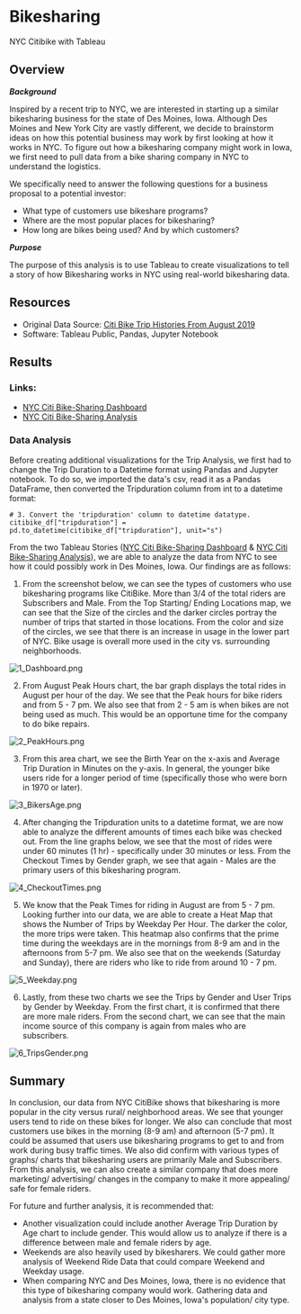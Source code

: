 # Bikesharing
NYC Citibike with Tableau

## Overview 
***Background***

Inspired by a recent trip to NYC, we are interested in starting up a similar bikesharing business for the state of Des Moines, Iowa.  Although Des Moines and New York City are vastly different, we decide to brainstorm ideas on how this potential business may work by first looking at how it works in NYC. To figure out how a bikesharing company might work in Iowa, we first need to pull data from a bike sharing company in NYC to understand the logistics. 

We specifically need to answer the following questions for a business proposal to a potential investor: 

- What type of customers use bikeshare programs? 
- Where are the most popular places for bikesharing? 
- How long are bikes being used? And by which customers? 

***Purpose***

The purpose of this analysis is to use Tableau to create visualizations to tell a story of how Bikesharing works in NYC using real-world bikesharing data. 

## Resources 
- Original Data Source: [Citi Bike Trip Histories From August 2019](https://ride.citibikenyc.com/system-data)
- Software: Tableau Public, Pandas, Jupyter Notebook 


## Results
### Links: 
- [NYC Citi Bike-Sharing Dashboard](https://public.tableau.com/app/profile/meghan.koon/viz/Module_15_16696632827210/NYCCitiBikeStory?publish=yes)
- [NYC Citi Bike-Sharing Analysis](https://public.tableau.com/app/profile/meghan.koon/viz/NYCCitiBikeSharingAnalysis_16698551962160/NYCCitiBikeSharingAnalysis?publish=yes)

### Data Analysis
Before creating additional visualizations for the Trip Analysis, we first had to change the Trip Duration to a Datetime format using Pandas and Jupyter notebook. To do so, we imported the data's csv, read it as a Pandas DataFrame, then converted the Tripduration column from int to a datetime format: 
```
# 3. Convert the 'tripduration' column to datetime datatype.
citibike_df["tripduration"] = pd.to_datetime(citibike_df["tripduration"], unit="s")
```

From the two Tableau Stories ([NYC Citi Bike-Sharing Dashboard](https://public.tableau.com/app/profile/meghan.koon/viz/Module_15_16696632827210/NYCCitiBikeStory?publish=yes) & [NYC Citi Bike-Sharing Analysis](https://public.tableau.com/app/profile/meghan.koon/viz/NYCCitiBikeSharingAnalysis_16698551962160/NYCCitiBikeSharingAnalysis?publish=yes)), we are able to analyze the data from NYC to see how it could possibly work in Des Moines, Iowa. Our findings are as follows: 

1. From the screenshot below, we can see the types of customers who use bikesharing programs like CitiBike. More than 3/4 of the total riders are Subscribers and Male. From the Top Starting/ Ending Locations map, we can see that the Size of the circles and the darker circles portray the number of trips that started in those locations. From the color and size of the circles, we see that there is an increase in usage in the lower part of NYC. Bike usage is overall more used in the city vs. surrounding neighborhoods. 

![1_Dashboard.png](Images/1_Dashboard.png)

2. From August Peak Hours chart, the bar graph displays the total rides in August per hour of the day. We see that the Peak hours for bike riders and from 5 - 7 pm. We also see that from 2 - 5 am is when bikes are not being used as much. This would be an opportune time for the company to do bike repairs. 

![2_PeakHours.png](Images/2_PeakHours.png)

3. From this area chart, we see the Birth Year on the x-axis and Average Trip Duration in Minutes on the y-axis. In general, the younger bike users ride for a longer period of time (specifically those who were born in 1970 or later). 

![3_BikersAge.png](Images/3_BikersAge.png)

4. After changing the Tripduration units to a datetime format, we are now able to analyze the different amounts of times each bike was checked out. From the line graphs below, we see that the most of rides were under 60 minutes (1 hr) - specifically under 30 minutes or less. From the Checkout Times by Gender graph, we see that again - Males are the primary users of this bikesharing program. 

![4_CheckoutTimes.png](Images/4_CheckoutTimes.png)

5. We know that the Peak Times for riding in August are from 5 - 7 pm. Looking further into our data, we are able to create a Heat Map that shows the Number of Trips by Weekday Per Hour. The darker the color, the more trips were taken. This heatmap also confirms that the prime time during the weekdays are in the mornings from 8-9 am and in the afternoons from 5-7 pm. We also see that on the weekends (Saturday and Sunday), there are riders who like to ride from around 10 - 7 pm. 

![5_Weekday.png](Images/5_Weekday.png)

6. Lastly, from these two charts we see the Trips by Gender and User Trips by Gender by Weekday. From the first chart, it is confirmed that there are more male riders. From the second chart, we can see that the main income source of this company is again from males who are subscribers. 

![6_TripsGender.png](Images/6_TripsGender.png)


## Summary 
In conclusion, our data from NYC CitiBike shows that bikesharing is more popular in the city versus rural/ neighborhood areas. We see that younger users tend to ride on these bikes for longer. We also can conclude that most customers use bikes in the morning (8-9 am) and afternoon (5-7 pm). It could be assumed that users use bikesharing programs to get to and from work during busy traffic times. We also did confirm with various types of graphs/ charts that bikesharing users are primarily Male and Subscribers. From this analysis, we can also create a similar company that does more marketing/ advertising/ changes in the company to make it more appealing/ safe for female riders. 

For future and further analysis, it is recommended that: 

- Another visualization could include another Average Trip Duration by Age chart to include gender. This would allow us to analyze if there is a difference between male and female riders by age. 
- Weekends are also heavily used by bikesharers. We could gather more analysis of Weekend Ride Data that could compare Weekend and Weekday usage.
- When comparing NYC and Des Moines, Iowa, there is no evidence that this type of bikesharing company would work. Gathering data and analysis from a state closer to Des Moines, Iowa's population/ city type.


